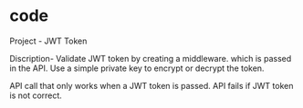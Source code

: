 # code

Project - JWT Token

Discription-
Validate JWT token by creating a middleware. which is passed in the
API. Use a simple private key to encrypt or decrypt the token. 

API call that
only works
when a JWT
token is
passed. API
fails if JWT
token is not
correct. 
